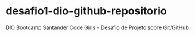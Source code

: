 # desafio1-dio-github-repositorio
DIO Bootcamp Santander Code Girls - Desafio de Projeto sobre Git/GitHub
